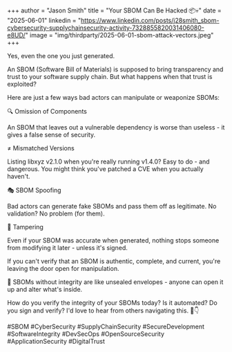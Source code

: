 +++
author = "Jason Smith"
title = "Your SBOM Can Be Hacked 📦💀"
date = "2025-06-01"
linkedin = "https://www.linkedin.com/posts/j28smith_sbom-cybersecurity-supplychainsecurity-activity-7328855820031406080-e8UD/"
image = "img/thirdparty/2025-06-01-sbom-attack-vectors.jpeg"
+++

Yes, even the one you just generated.

An SBOM (Software Bill of Materials) is supposed to bring transparency and trust to your software supply chain. But what happens when that trust is exploited?

Here are just a few ways bad actors can manipulate or weaponize SBOMs:

🔍 Omission of Components

An SBOM that leaves out a vulnerable dependency is worse than useless - it gives a false sense of security.

≠ Mismatched Versions

Listing libxyz v2.1.0 when you're really running v1.4.0? Easy to do - and dangerous. You might think you've patched a CVE when you actually haven't.

🎭 SBOM Spoofing

Bad actors can generate fake SBOMs and pass them off as legitimate. No validation? No problem (for them).

🔧 Tampering

Even if your SBOM was accurate when generated, nothing stops someone from modifying it later - unless it's signed.

If you can't verify that an SBOM is authentic, complete, and current, you're leaving the door open for manipulation.

🧠 SBOMs without integrity are like unsealed envelopes - anyone can open it up and alter what's inside.

How do you verify the integrity of your SBOMs today? Is it automated? Do you sign and verify? I'd love to hear from others navigating this. 💬👇

#SBOM #CyberSecurity #SupplyChainSecurity #SecureDevelopment #SoftwareIntegrity #DevSecOps #OpenSourceSecurity #ApplicationSecurity #DigitalTrust
